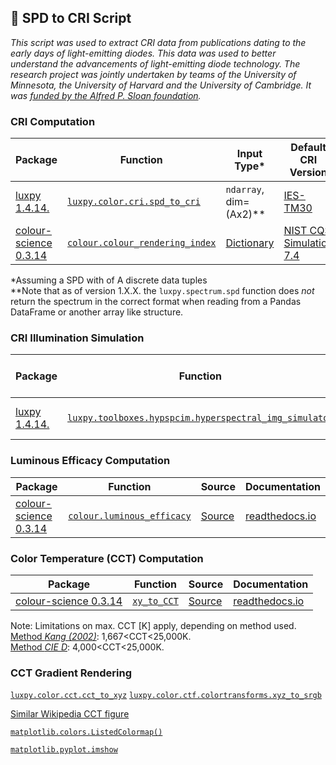 ## 🌈 SPD to CRI Script

_This script was used to extract CRI data from publications dating to the early days of light-emitting diodes. This data was used to better understand the advancements of light-emitting diode technology. The research project was jointly undertaken by teams of the University of Minnesota, the University of Harvard and the University of Cambridge. It was [funded by the Alfred P. Sloan foundation](https://sloan.org/grant-detail/8567)._

### CRI Computation

| Package | Function | Input Type* | Default CRI Version | Documentation |
| ------- | -------- | ----- | ----------- | ------------- |
| [luxpy 1.4.14.](https://github.com/ksmet1977/luxpy) | [`luxpy.color.cri.spd_to_cri`](https://ksmet1977.github.io/luxpy/build/html/color.html?highlight=spd_to_cri#luxpy.color.cri.spd_to_cri) | `ndarray`, dim=(Ax2)** | [IES-TM30](https://web.archive.org/web/20191220085010/https://www.ies.org/product/ies-method-for-evaluating-light-source-color-rendition/) |[readthedocs.io](https://ksmet1977.github.io/luxpy/build/html/index.html) |
| [colour-science 0.3.14](https://www.colour-science.org/) | [`colour.colour_rendering_index`](https://colour.readthedocs.io/en/develop/generated/colour.colour_rendering_index.html#colour.colour_rendering_index) | [Dictionary](https://colour.readthedocs.io/en/develop/generated/colour.SpectralDistribution.html#colour.SpectralDistribution) | [NIST CQS Simulation 7.4](https://drive.google.com/file/d/1PsuU6QjUJjCX6tQyCud6ul2Tbs8rYWW9) |[readthedocs.io](https://colour.readthedocs.io/en/develop/index.html)|

\*Assuming a SPD with of A discrete data tuples \
\**Note that as of version 1.X.X. the `luxpy.spectrum.spd` function does _not_ return the spectrum in the correct format when reading from a Pandas DataFrame or another array like structure.

### CRI Illumination Simulation

| Package | Function | Input Type* | Default CRI Version | Documentation |
| ------- | -------- | ----- | ----------- | ------------- |
| [luxpy 1.4.14.](https://github.com/ksmet1977/luxpy) | [`luxpy.toolboxes.hypspcim.hyperspectral_img_simulator`](https://ksmet1977.github.io/luxpy/build/html/_modules/luxpy/toolboxes/hypspcim/hyperspectral_img_simulator.html) | `ndarray`, dim=(Ax2)** | [IES-TM30](https://web.archive.org/web/20191220085010/https://www.ies.org/product/ies-method-for-evaluating-light-source-color-rendition/) |[readthedocs.io](https://ksmet1977.github.io/luxpy/build/html/index.html) |

### Luminous Efficacy Computation

| Package | Function | Source | Documentation |
| ------ | -------- | ------ | ------------- |
| [colour-science 0.3.14](https://www.colour-science.org/) | [`colour.luminous_efficacy`](https://www.colour-science.org/) | [Source](https://colour.readthedocs.io/en/latest/_modules/colour/colorimetry/photometry.html#luminous_efficacy) | [readthedocs.io](https://colour.readthedocs.io/en/latest/index.html) |

### Color Temperature (CCT) Computation

| Package | Function | Source | Documentation |
| ------ | -------- | ------ | ------------- |
| [colour-science 0.3.14](https://www.colour-science.org/) | [`xy_to_CCT`](https://colour.readthedocs.io/en/latest/colour.temperature.html?highlight=color%20temperature#correlated-colour-temperature) | [Source](https://colour.readthedocs.io/en/latest/_modules/colour/temperature.html#xy_to_CCT) | [readthedocs.io](https://colour.readthedocs.io/en/latest/index.html) |

Note: Limitations on max. CCT [K] apply, depending on method used. \
[Method *Kang (2002)*](https://github.com/michaelweinold/colour/blob/develop/colour/temperature/kang2002.py): 1,667<CCT<25,000K. \
[Method *CIE D*](https://github.com/michaelweinold/colour/blob/develop/colour/temperature/cie_d.py): 4,000<CCT<25,000K.

### CCT Gradient Rendering

[`luxpy.color.cct.cct_to_xyz`](https://ksmet1977.github.io/luxpy/build/html/color.html?highlight=color%20temperature#luxpy.color.cct.cct_to_xyz)
[`luxpy.color.ctf.colortransforms.xyz_to_srgb`](https://ksmet1977.github.io/luxpy/build/html/color.html?highlight=rgb#luxpy.color.ctf.colortransforms.xyz_to_srgb)

[Similar Wikipedia CCT figure](https://commons.wikimedia.org/wiki/File:Color_temperature_black_body_800-12200K.svg)

[`matplotlib.colors.ListedColormap()`](https://matplotlib.org/2.0.2/api/colors_api.html#matplotlib.colors.ListedColormap)

[`matplotlib.pyplot.imshow`](https://matplotlib.org/3.1.1/api/_as_gen/matplotlib.pyplot.imshow.html#matplotlib-pyplot-imshow)
